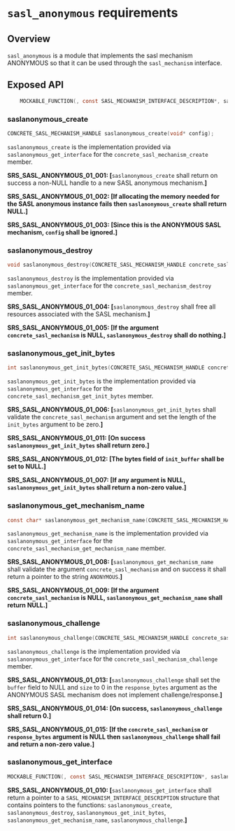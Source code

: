 # `sasl_anonymous` requirements
 
## Overview

`sasl_anonymous` is a module that implements the sasl mechanism ANONYMOUS so that it can be used through the `sasl_mechanism` interface.

## Exposed API

```C
	MOCKABLE_FUNCTION(, const SASL_MECHANISM_INTERFACE_DESCRIPTION*, saslanonymous_get_interface);
```

### saslanonymous_create

```C
CONCRETE_SASL_MECHANISM_HANDLE saslanonymous_create(void* config);
```

`saslanonymous_create` is the implementation provided via `saslanonymous_get_interface` for the `concrete_sasl_mechanism_create` member.

**SRS_SASL_ANONYMOUS_01_001: [**`saslanonymous_create` shall return on success a non-NULL handle to a new SASL anonymous mechanism.**]**

**SRS_SASL_ANONYMOUS_01_002: [**If allocating the memory needed for the SASL anonymous instance fails then `saslanonymous_create` shall return NULL.**]**

**SRS_SASL_ANONYMOUS_01_003: [**Since this is the ANONYMOUS SASL mechanism, `config` shall be ignored.**]**

### saslanonymous_destroy

```C
void saslanonymous_destroy(CONCRETE_SASL_MECHANISM_HANDLE concrete_sasl_mechanism);
```

`saslanonymous_destroy` is the implementation provided via `saslanonymous_get_interface` for the `concrete_sasl_mechanism_destroy` member.

**SRS_SASL_ANONYMOUS_01_004: [**`saslanonymous_destroy` shall free all resources associated with the SASL mechanism.**]**

**SRS_SASL_ANONYMOUS_01_005: [**If the argument `concrete_sasl_mechanism` is NULL, `saslanonymous_destroy` shall do nothing.**]**

### saslanonymous_get_init_bytes

```C
int saslanonymous_get_init_bytes(CONCRETE_SASL_MECHANISM_HANDLE concrete_sasl_mechanism, INIT_BYTES* init_bytes);
```

`saslanonymous_get_init_bytes` is the implementation provided via `saslanonymous_get_interface` for the `concrete_sasl_mechanism_get_init_bytes` member.

**SRS_SASL_ANONYMOUS_01_006: [**`saslanonymous_get_init_bytes` shall validate the `concrete_sasl_mechanism` argument and set the length of the `init_bytes` argument to be zero.**]**

**SRS_SASL_ANONYMOUS_01_011: [**On success `saslanonymous_get_init_bytes` shall return zero.**]**

**SRS_SASL_ANONYMOUS_01_012: [**The bytes field of `init_buffer` shall be set to NULL.**]**

**SRS_SASL_ANONYMOUS_01_007: [**If any argument is NULL, `saslanonymous_get_init_bytes` shall return a non-zero value.**]**

### saslanonymous_get_mechanism_name

```C
const char* saslanonymous_get_mechanism_name(CONCRETE_SASL_MECHANISM_HANDLE concrete_sasl_mechanism);
```

`saslanonymous_get_mechanism_name` is the implementation provided via `saslanonymous_get_interface` for the `concrete_sasl_mechanism_get_mechanism_name` member.

**SRS_SASL_ANONYMOUS_01_008: [**`saslanonymous_get_mechanism_name` shall validate the argument `concrete_sasl_mechanism` and on success it shall return a pointer to the string `ANONYMOUS`.**]**

**SRS_SASL_ANONYMOUS_01_009: [**If the argument `concrete_sasl_mechanism` is NULL, `saslanonymous_get_mechanism_name` shall return NULL.**]** 

### saslanonymous_challenge

```C
int saslanonymous_challenge(CONCRETE_SASL_MECHANISM_HANDLE concrete_sasl_mechanism, const SASL_MECHANISM_BYTES* challenge_bytes, SASL_MECHANISM_BYTES* response_bytes);
```

`saslanonymous_challenge` is the implementation provided via `saslanonymous_get_interface` for the `concrete_sasl_mechanism_challenge` member.

**SRS_SASL_ANONYMOUS_01_013: [**`saslanonymous_challenge` shall set the `buffer` field to NULL and `size` to 0 in the `response_bytes` argument as the ANONYMOUS SASL mechanism does not implement challenge/response.**]**

**SRS_SASL_ANONYMOUS_01_014: [**On success, `saslanonymous_challenge` shall return 0.**]**

**SRS_SASL_ANONYMOUS_01_015: [**If the `concrete_sasl_mechanism` or `response_bytes` argument is NULL then `saslanonymous_challenge` shall fail and return a non-zero value.**]** 

### saslanonymous_get_interface

```C
MOCKABLE_FUNCTION(, const SASL_MECHANISM_INTERFACE_DESCRIPTION*, saslanonymous_get_interface);
```

**SRS_SASL_ANONYMOUS_01_010: [**`saslanonymous_get_interface` shall return a pointer to a `SASL_MECHANISM_INTERFACE_DESCRIPTION` structure that contains pointers to the functions: `saslanonymous_create`, `saslanonymous_destroy`, `saslanonymous_get_init_bytes`, `saslanonymous_get_mechanism_name`, `saslanonymous_challenge`.**]** 


